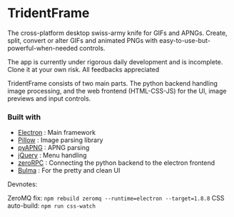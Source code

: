 # TridentFrame

The cross-platform desktop swiss-army knife for GIFs and APNGs. Create, split, convert or alter GIFs and animated PNGs with easy-to-use-but-powerful-when-needed controls.

<aside class="warning">
The app is currently under rigorous daily development and is incomplete. Clone it at your own risk. All feedbacks appreciated
</aside>

TridentFrame consists of two main parts. The python backend handling image processing, and the web frontend (HTML-CSS-JS) for the UI, image previews and input controls.

### Built with
*   [Electron](https://electronjs.org/) : Main framework
*   [Pillow](https://python-pillow.org/) : Image parsing library
*   [pyAPNG](https://github.com/eight04/pyAPNG) : APNG parsing
*   [jQuery](http://jquery.com/) : Menu handling
*   [zeroRPC](https://www.zerorpc.io/) : Connecting the python backend to the electron frontend
*   [Bulma](https://bulma.io/) : For the pretty and clean UI

Devnotes: 

ZeroMQ fix: `npm rebuild zeromq --runtime=electron --target=1.8.8`
CSS auto-build: `npm run css-watch`

